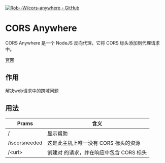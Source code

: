 [![Rob--W/cors-anywhere - GitHub](https://gh-card.dev/repos/Rob--W/cors-anywhere.svg)](https://github.com/Rob--W/cors-anywhere)

# CORS Anywhere

CORS Anywhere 是一个 NodeJS 反向代理，它将 CORS 标头添加到代理请求中。

[官网](https://robwu.nl/cors-anywhere.html)

## 作用

解决web请求中的跨域问题

## 用法

| Prams | 含义 |
|--------|--------|
| / | 显示帮助|
| /iscorsneeded | 这是此主机上唯一没有 CORS 标头的资源|
| /\<url>| 创建对 <url> 的请求，并在响应中包含 CORS 标头| 